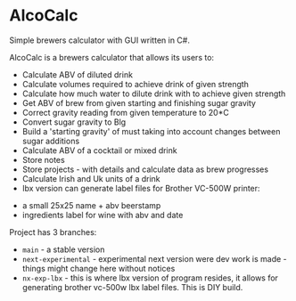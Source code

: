 # AlcoCalc
Simple brewers calculator with GUI written in C#.

AlcoCalc is a brewers calculator that allows its users to:
- Calculate ABV of diluted drink
- Calculate volumes required to achieve drink of given strength
- Calculate how much water to dilute drink with to achieve given strength
- Get ABV of brew from given starting and finishing sugar gravity
- Correct gravity reading from given temperature to 20*C
- Convert sugar gravity to Blg
- Build a 'starting gravity' of must taking into account changes between sugar additions
- Calculate ABV of a cocktail or mixed drink
- Store notes
- Store projects - with details and calculate data as brew progresses
- Calculate Irish and Uk units of a drink
- lbx version can generate label files for Brother VC-500W printer:
* a small 25x25 name + abv beerstamp
* ingredients label for wine with abv and date


Project has 3 branches:
- `main` - a stable version
- `next-experimental` - experimental next version were dev work is made - things might change here without notices
- `nx-exp-lbx` - this is where lbx version of program resides, it allows for generating brother vc-500w lbx label files. This is DIY build.
